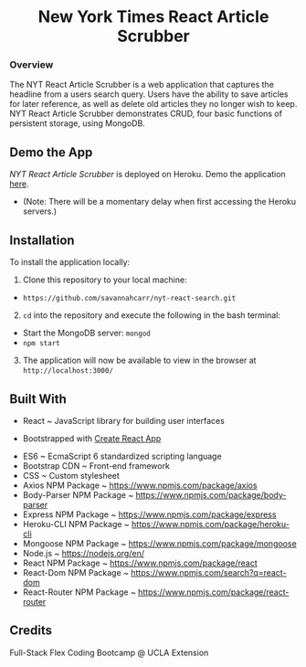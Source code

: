 <h1 align="center"><strong>New York Times React Article Scrubber</strong></h1>

### Overview

 The NYT React Article Scrubber is a web application that captures the headline from a users search query. Users have the ability to save articles for later reference, as well as delete old articles they no longer wish to keep. NYT React Article Scrubber demonstrates CRUD, four basic functions of persistent storage, using MongoDB.

## Demo the App

*NYT React Article Scrubber* is deployed on Heroku. Demo the application [here](https://nytreactscraperapp.herokuapp.com/).
- (Note: There will be a momentary delay when first accessing the Heroku servers.)


## Installation

To install the application locally:
1. Clone this repository to your local machine:
- `https://github.com/savannahcarr/nyt-react-search.git`

2. `cd` into the repository and execute the following in the bash terminal:
- Start the MongoDB server: `mongod`
- `npm start`

3. The application will now be available to view in the browser at  `http://localhost:3000/`            


## Built With

- React ~ JavaScript library for building user interfaces
* Bootstrapped with [Create React App](https://github.com/facebook/create-react-app)
- ES6 ~ EcmaScript 6 standardized scripting language
- Bootstrap CDN ~ Front-end framework
- CSS ~ Custom stylesheet
- Axios NPM Package ~ https://www.npmjs.com/package/axios
- Body-Parser NPM Package ~ https://www.npmjs.com/package/body-parser
- Express NPM Package ~ https://www.npmjs.com/package/express
- Heroku-CLI NPM Package ~ https://www.npmjs.com/package/heroku-cli
- Mongoose NPM Package ~ https://www.npmjs.com/package/mongoose
- Node.js ~ https://nodejs.org/en/
- React NPM Package ~ https://www.npmjs.com/package/react
- React-Dom NPM Package ~ https://www.npmjs.com/search?q=react-dom
- React-Router NPM Package ~ https://www.npmjs.com/package/react-router


## Credits

Full-Stack Flex Coding Bootcamp @ UCLA Extension
